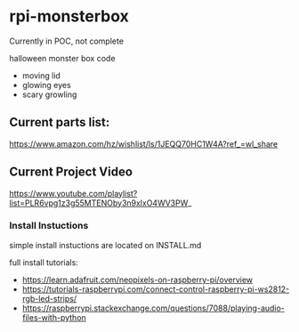 # rpi-monsterbox
Currently in POC, not complete

halloween monster box code
 - moving lid
 - glowing eyes
 - scary growling
 
## Current parts list:
https://www.amazon.com/hz/wishlist/ls/1JEQQ70HC1W4A?ref_=wl_share

## Current Project Video
https://www.youtube.com/playlist?list=PLR6vpg1z3g55MTENOby3n9xlxO4WV3PW_

### Install Instuctions
simple install instuctions are located on INSTALL.md

full install tutorials:
 - https://learn.adafruit.com/neopixels-on-raspberry-pi/overview
 - https://tutorials-raspberrypi.com/connect-control-raspberry-pi-ws2812-rgb-led-strips/
 - https://raspberrypi.stackexchange.com/questions/7088/playing-audio-files-with-python
